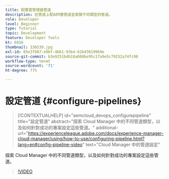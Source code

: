 ```yaml
---
title: 配置雲管理器管道
description: 在管道上配AEM置管道並瀏覽不同類型的管道。
role: Developer
level: Beginner
type: Tutorial
topic: Development
feature: Developer Tools
kt: 6916
thumbnail: 330539.jpg
exl-id: 05e3f987-e9bf-4b61-93b4-62b43619969e
source-git-commit: b3e9251bdb18a008be95c1fa9e5c79252a74fc98
workflow-type: tm+mt
source-wordcount: '71'
ht-degree: 77%

---
```


# 設定管道 {#configure-pipelines}

>[!CONTEXTUALHELP]
>id="aemcloud_devops_configurepipeline"
>title="設定管道"
>abstract="探索 Cloud Manager 中的不同管道類型，以及如何針對成功的專案設定這些管道。"
>additional-url="https://experienceleague.adobe.com/docs/experience-manager-cloud-manager/using/how-to-use/configuring-pipeline.html?lang=en#config-pipeline-video" text="Cloud Manager 中的管道設定"

探索 Cloud Manager 中的不同管道類型，以及如何針對成功的專案設定這些管道。

>[!VIDEO](https://video.tv.adobe.com/v/330539?quality=12&learn=on)
